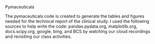 Pymaceuticals

The pymaceuticals code is created to generate the tables and figures needed for the technical report of the clinical study. I used the following sources to help write the code: pandas.pydata.org, matplotlib.org, docs.scipy.org, google, bing, and BCS by watching our cloud recordings and revisiting our class activities.
